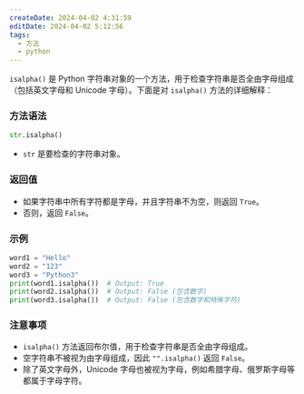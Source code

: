 ```yaml
---
createDate: 2024-04-02 4:31:59
editDate: 2024-04-02 5:12:56
tags:
  - 方法
  - python
---
```

`isalpha()` 是 Python 字符串对象的一个方法，用于检查字符串是否全由字母组成（包括英文字母和 Unicode 字母）。下面是对 `isalpha()` 方法的详细解释：

### 方法语法
```python
str.isalpha()
```

- `str` 是要检查的字符串对象。

### 返回值
- 如果字符串中所有字符都是字母，并且字符串不为空，则返回 `True`。
- 否则，返回 `False`。

### 示例
```python
word1 = "Hello"
word2 = "123"
word3 = "Python3"
print(word1.isalpha())  # Output: True
print(word2.isalpha())  # Output: False (包含数字)
print(word3.isalpha())  # Output: False (包含数字和特殊字符)
```

### 注意事项
- `isalpha()` 方法返回布尔值，用于检查字符串是否全由字母组成。
- 空字符串不被视为由字母组成，因此 `"".isalpha()` 返回 `False`。
- 除了英文字母外，Unicode 字母也被视为字母，例如希腊字母、俄罗斯字母等都属于字母字符。
